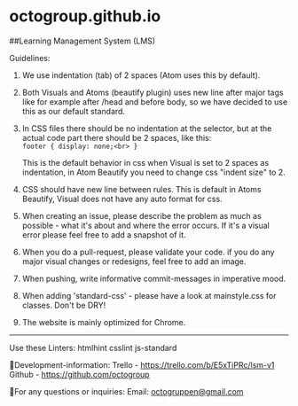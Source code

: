 # octogroup.github.io

##Learning Management System (LMS)

Guidelines:

1.  We use indentation (tab) of 2 spaces (Atom uses this by default).

2.  Both Visuals and Atoms (beautify plugin) uses new line after major tags like for example after /head and before body,
    so we have decided to use this as our default standard.

3.  In CSS files there should be no indentation at the selector, but at the actual code part there should be 2 spaces,
    like this:<br>
    `footer {
      display: none;<br>
    }`

    This is the default behavior in css when Visual is set to 2 spaces as indentation, in Atom Beautify you need to change
    css "indent size" to 2.

4.  CSS should have new line between rules. This is default in Atoms Beautify, Visual does not have any auto format for css.

5.  When creating an issue, please describe the problem as much as possible - what it's about and where the error occurs.
    If it's a    visual error please feel free to add a snapshot of it.

6.  When you do a pull-request, please validate your code. if you do any major visual changes or redesigns, feel free to add an image.

7.  When pushing, write informative commit-messages in imperative mood.

8.  When adding 'standard-css' - please have a look at mainstyle.css for classes. Don't be DRY!

9.  The website is mainly optimized for Chrome.<br>
<hr>

Use these Linters:
    htmlhint
    csslint
    js-standard

:octopus:Development-information:
Trello - https://trello.com/b/E5xTiPRc/lsm-v1
Github - https://github.com/octogroup

:octopus:For any questions or inquiries: Email: octogruppen@gmail.com
